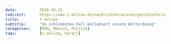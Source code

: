 ```yaml
---
date:          2020-10-23
redirect:      https://www.t-online.de/nachrichten/wissen/geschichte/id_88582030/harari-zur-pandemie-corona-hat-das-potential-die-welt-besser-zu-machen-.html
title:         t-online
subtitle:      "Im schlimmsten Fall kollabiert unsere Weltordnung"
categories:    [MSM, Mensch, Politik]
tags:          [t-online, harari]
---
```

